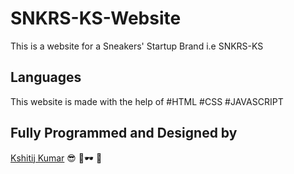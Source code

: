 # SNKRS-KS-Website
This is a website for a Sneakers' Startup Brand i.e SNKRS-KS


## Languages
This website is made with the help of
#HTML
#CSS
#JAVASCRIPT

## Fully Programmed and Designed by
[Kshitij Kumar](https://github.com/Kshitij230)
😎 🤏🕶️ 🧟
